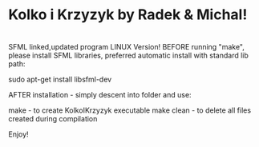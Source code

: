 #
# Kolko i Krzyzyk by Radek & Michal!
#

SFML linked,updated program LINUX Version!
BEFORE running "make", please install SFML libraries, preferred automatic install with standard lib path:

sudo apt-get install libsfml-dev

AFTER installation - simply descent into folder and use:

make - to create KolkoIKrzyzyk executable
make clean - to delete all files created during compilation

Enjoy!
